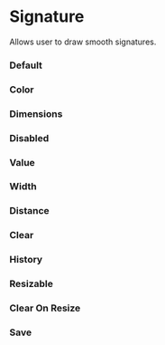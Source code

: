 # Signature

Allows user to draw smooth signatures.

<Playground />

<Usage />

<Api />

<GlobalConfig />

<Examples />

### Default

<Example value="default" />

### Color

<Example value="color" />

### Dimensions

<Example value="dimensions" />

### Disabled

<Example value="disabled" />

### Value

<Example value="value" />

### Width

<Example value="width" />

### Distance

<Example value="distance" />

### Clear

<Example value="clear" />

### History

<Example value="history" />

### Resizable

<Example value="resizable" />

### Clear On Resize

<Example value="clear-on-resize" />

### Save

<Example value="save" />

<LastModified />
